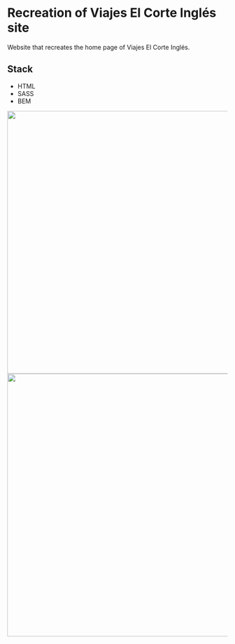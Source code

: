 <h1 align="left"> Recreation of Viajes El Corte Inglés site</h1>

Website that recreates the home page of Viajes El Corte Inglés.

## Stack

* HTML
* SASS
* BEM

<img src="https://user-images.githubusercontent.com/100095345/188509861-0ec42676-8959-41ae-a59e-4d9a76c4723a.png" width="600"/>

<img src="https://user-images.githubusercontent.com/100095345/188509987-e3696082-088b-4749-8aa4-38eaa257e9c5.png" width="600"/>
